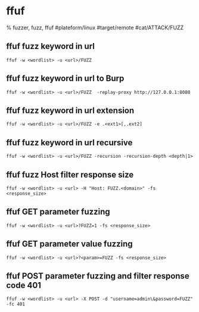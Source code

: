 
# ffuf

% fuzzer, fuzz, ffuf
#plateform/linux #target/remote #cat/ATTACK/FUZZ
## ffuf fuzz keyword in url
```
ffuf -w <wordlist> -u <url>/FUZZ
```

## ffuf fuzz keyword in url to Burp
```
ffuf -w <wordlist> -u <url>/FUZZ  -replay-proxy http://127.0.0.1:8080
```

## ffuf fuzz keyword in url extension
```
ffuf -w <wordlist> -u <url>/FUZZ -e .<ext1>[,.ext2]
```


## ffuf fuzz keyword in url recursive
```
ffuf -w <wordlist> -u <url>/FUZZ -recursion -recursion-depth <depth|1>
```


## ffuf fuzz Host filter response size
```
ffuf -w <wordlist> -u <url> -H "Host: FUZZ.<domain>" -fs <response_size>
```

## ffuf GET parameter fuzzing
```
ffuf -w <wordlist> -u <url>?FUZZ=1 -fs <response_size>
```

## ffuf GET parameter value fuzzing
```
ffuf -w <wordlist> -u <url>?<param>=FUZZ -fs <response_size>
```

## ffuf POST parameter fuzzing and filter response code 401
```
ffuf -w <wordlist> -u <url> -X POST -d "username=admin\&password=FUZZ" -fc 401
```

